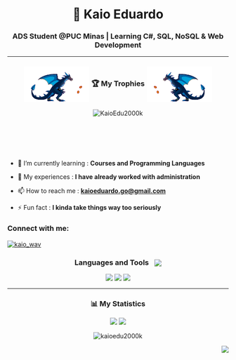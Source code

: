 <h1 align="center"> 🐐 Kaio Eduardo</h1>
<h3 align="center">ADS Student @PUC Minas | Learning C#, SQL, NoSQL & Web Development</h3>

---

<h3 align="center" style="display:flex; justify-content:center; align-items:center; gap:5px;">
  <img src="https://raw.githubusercontent.com/KaioEdu2000k/FODASE/refs/heads/main/ezgif.com-apng-to-gif-converter.gif"
       style="height:80px; display:inline-block;" />
  🏆 My Trophies
  <img src="https://raw.githubusercontent.com/KaioEdu2000k/FODASE/refs/heads/main/ezgif.com-gif-to-apng-converter%20(1).png"
       style="height:80px; display:inline-block;" />
</h3>

<p align="center">
  <img src="https://github-profile-trophy.vercel.app/?username=KaioEdu2000k&title=Commits,Stars,Repositories,Experience,Followers,Issues,Reviews,PullRequest&theme=dark_lover"
       alt="KaioEdu2000k" style="height:100px; display:inline-block; border:0;" />
</p>


















- 🌱 I’m currently learning : **Courses and Programming Languages**

- 📄 My experiences : **I have already worked with administration**

- 📫 How to reach me : **kaioeduardo.go@gmail.com**

- ⚡ Fun fact : **I kinda take things way too seriously**

<h3 align="left">Connect with me:</h3>
<p align="left">
<a href="https://instagram.com/kaio_wav" target="blank"><img align="center" src="https://raw.githubusercontent.com/rahuldkjain/github-profile-readme-generator/master/src/images/icons/Social/instagram.svg" alt="kaio_wav" height="30" width="40" /></a>
</p>

<h3 align="center">
  Languages and Tools&nbsp;
  <img src="https://user-images.githubusercontent.com/74038190/212284087-bbe7e430-757e-4901-90bf-4cd2ce3e1852.gif" style="height:1em; vertical-align:middle; margin-left:5px;" />
</h3>

<p align="center">
  <img src="https://skillicons.dev/icons?i=cs,html,css,js" />
  <img src="https://skillicons.dev/icons?i=mysql,vscode,aws&theme=light" />
  <img src="https://skillicons.dev/icons?i=discord" />
</p>





---
<h3 align="center">📊 My Statistics</h3>

<p align="center">
  <img src="https://github-readme-stats.vercel.app/api?username=KaioEdu2000k&show_icons=true&theme=tokyonight" width="450" />
  <img src="https://github-readme-stats.vercel.app/api/top-langs/?username=KaioEdu2000k&layout=compact&langs_count=10&theme=tokyonight&cache_seconds=60" width="290" />
</p>




<p align="center">
  <img src="https://github-readme-streak-stats.herokuapp.com/?user=KaioEdu2000k&" alt="kaioedu2000k" />
</p>

<p align="right">
<img src=https://i.gifer.com/6vw5.gif />
</p>

